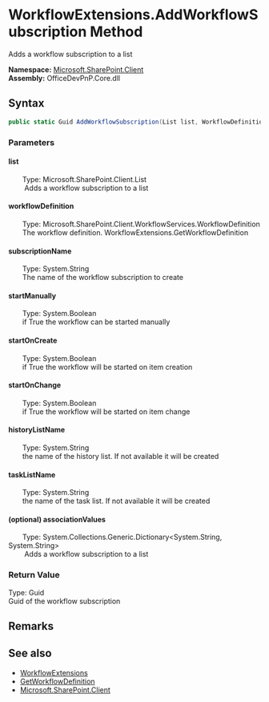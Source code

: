 # WorkflowExtensions.AddWorkflowSubscription Method  
 Adds a workflow subscription to a list   

**Namespace:** [Microsoft.SharePoint.Client](Microsoft.SharePoint.Client.md)  
**Assembly:** OfficeDevPnP.Core.dll  
## Syntax
```C#
public static Guid AddWorkflowSubscription(List list, WorkflowDefinition workflowDefinition, String subscriptionName, Boolean startManually, Boolean startOnCreate, Boolean startOnChange, String historyListName, String taskListName, Dictionary<String, String> associationValues)
```
### Parameters
#### list  
&emsp;&emsp;Type: Microsoft.SharePoint.Client.List  
&emsp;&emsp; Adds a workflow subscription to a list   

  

#### workflowDefinition  
&emsp;&emsp;Type: Microsoft.SharePoint.Client.WorkflowServices.WorkflowDefinition  
&emsp;&emsp;The workflow definition. WorkflowExtensions.GetWorkflowDefinition  

  

#### subscriptionName  
&emsp;&emsp;Type: System.String  
&emsp;&emsp;The name of the workflow subscription to create  

  

#### startManually  
&emsp;&emsp;Type: System.Boolean  
&emsp;&emsp;if True the workflow can be started manually  

  

#### startOnCreate  
&emsp;&emsp;Type: System.Boolean  
&emsp;&emsp;if True the workflow will be started on item creation  

  

#### startOnChange  
&emsp;&emsp;Type: System.Boolean  
&emsp;&emsp;if True the workflow will be started on item change  

  

#### historyListName  
&emsp;&emsp;Type: System.String  
&emsp;&emsp;the name of the history list. If not available it will be created  

  

#### taskListName  
&emsp;&emsp;Type: System.String  
&emsp;&emsp;the name of the task list. If not available it will be created  

  

#### (optional) associationValues  
&emsp;&emsp;Type: System.Collections.Generic.Dictionary<System.String, System.String>  
&emsp;&emsp; Adds a workflow subscription to a list   

  

### Return Value
Type: Guid  
Guid of the workflow subscription  


## Remarks
  
## See also
- [WorkflowExtensions](Microsoft.SharePoint.Client.WorkflowExtensions.md) 
- [GetWorkflowDefinition](Microsoft.SharePoint.Client.WorkflowExtensions.89d3977b.md)
- [Microsoft.SharePoint.Client](Microsoft.SharePoint.Client.md) 
